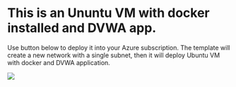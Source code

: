 # This is an Ununtu VM with docker installed and DVWA app.
Use button below to deploy it into your Azure subscription. The template will create a new network with a single subnet, then it will deploy Ubuntu VM with docker and DVWA application.

[<img src="https://aka.ms/deploytoazurebutton">](https://portal.azure.com/#create/Microsoft.Template/uri/https%3A%2F%2Fraw.githubusercontent.com%2Fpczopik%2Fazure%2Fmain%2Fubuntu_docker_dvwa%2Ftemplate.json)
